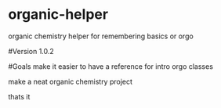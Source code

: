 # organic-helper
organic chemistry helper for remembering basics or orgo


#Version
1.0.2

#Goals
make it easier to have a reference for intro orgo classes

make a neat organic chemistry project

thats it
